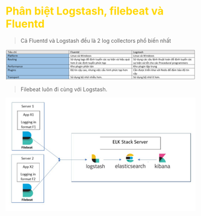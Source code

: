 <h1 style="color:gold"> Phân biệt Logstash, filebeat và Fluentd </h1>

> Cả Fluentd và Logstash đều là 2 log collectors phổ biến nhất

![fluentd1](../img/fluentd1.png)

>Filebeat luôn đi cùng với Logstash.

![filebeat](../img/filebeat2.png)